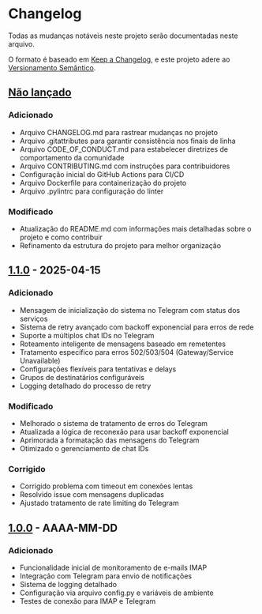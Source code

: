 # Changelog

Todas as mudanças notáveis neste projeto serão documentadas neste arquivo.

O formato é baseado em [Keep a Changelog](https://keepachangelog.com/en/1.0.0/),
e este projeto adere ao [Versionamento Semântico](https://semver.org/spec/v2.0.0.html).

## [Não lançado]

### Adicionado

- Arquivo CHANGELOG.md para rastrear mudanças no projeto
- Arquivo .gitattributes para garantir consistência nos finais de linha
- Arquivo CODE_OF_CONDUCT.md para estabelecer diretrizes de comportamento da comunidade
- Arquivo CONTRIBUTING.md com instruções para contribuidores
- Configuração inicial do GitHub Actions para CI/CD
- Arquivo Dockerfile para containerização do projeto
- Arquivo .pylintrc para configuração do linter

### Modificado

- Atualização do README.md com informações mais detalhadas sobre o projeto e como contribuir
- Refinamento da estrutura do projeto para melhor organização

## [1.1.0] - 2025-04-15

### Adicionado
- Mensagem de inicialização do sistema no Telegram com status dos serviços
- Sistema de retry avançado com backoff exponencial para erros de rede
- Suporte a múltiplos chat IDs no Telegram
- Roteamento inteligente de mensagens baseado em remetentes
- Tratamento específico para erros 502/503/504 (Gateway/Service Unavailable)
- Configurações flexíveis para tentativas e delays
- Grupos de destinatários configuráveis
- Logging detalhado do processo de retry

### Modificado
- Melhorado o sistema de tratamento de erros do Telegram
- Atualizada a lógica de reconexão para usar backoff exponencial
- Aprimorada a formatação das mensagens do Telegram
- Otimizado o gerenciamento de chat IDs

### Corrigido
- Corrigido problema com timeout em conexões lentas
- Resolvido issue com mensagens duplicadas
- Ajustado tratamento de rate limiting do Telegram

## [1.0.0] - AAAA-MM-DD

### Adicionado

- Funcionalidade inicial de monitoramento de e-mails IMAP
- Integração com Telegram para envio de notificações
- Sistema de logging detalhado
- Configuração via arquivo config.py e variáveis de ambiente
- Testes de conexão para IMAP e Telegram

[Não lançado]: https://github.com/seu-usuario/wegnots/compare/v1.1.0...HEAD
[1.1.0]: https://github.com/seu-usuario/wegnots/releases/tag/v1.1.0
[1.0.0]: https://github.com/seu-usuario/wegnots/releases/tag/v1.0.0
